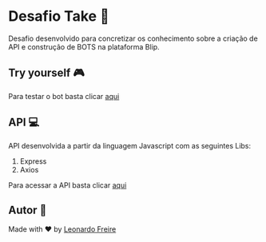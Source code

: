 # Desafio Take 🤖

Desafio desenvolvido para concretizar os conhecimento sobre a criação de API e construção de BOTS na plataforma Blip.

## Try yourself 🎮

Para testar o bot basta clicar [aqui](https://chat.blip.ai/?appKey=ZGVzYWZpbzI4OjlmMDhlMWEwLWY4ODItNDNkOS1hYzgzLTliNWE3NGIxZGMyMw==)

## API 💻

API desenvolvida a partir da linguagem Javascript com as seguintes Libs:

1. Express
2. Axios

Para acessar a API basta clicar [aqui](https://desafiotakeblip.herokuapp.com/repos)

## Autor 👦
Made with ❤ by [Leonardo Freire](https://github.com/whoisfreire)
